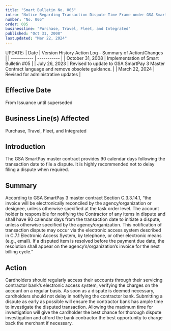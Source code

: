 ```yaml
---
title: "Smart Bulletin No. 005"
intro: "Notice Regarding Transaction Dispute Time Frame under GSA SmartPay® Master Contract"
number: "No. 005"
order: 005
businessline: "Purchase, Travel, Fleet, and Integrated"
published: "Oct 31, 2008"
lastupdated: "Mar 22, 2024"
---
```


UPDATE:
| Date | Version History Action Log - Summary of Action/Changes |
| ----------- | ----------- |
| October 31, 2008 | Implementation of Smart Bulletin #05 |
| July 26, 2023 | Revised to update to GSA SmartPay 3 Master Contract language and remove obsolete guidance. |
| March 22, 2024 | Revised for administrative updates |

## Effective Date

From Issuance until superseded


## Business Line(s) Affected

Purchase, Travel, Fleet, and Integrated


## Introduction

The GSA SmartPay master contract provides 90 calendar days following the transaction date to file a dispute. It is highly recommended not to delay filing a dispute when required. 


## Summary

According to GSA SmartPay 3 master contract Section C.3.3.14.1, “the invoice will be electronically reconciled by the agency/organization or designee, unless otherwise specified at the task order level. The account holder is responsible for notifying the Contractor of any items in dispute and shall have 90 calendar days from the transaction date to initiate a dispute, unless otherwise specified by the agency/organization. This notification of transaction dispute may occur via the electronic access system described in C.7.1 Electronic Access System, by telephone, or other electronic means (e.g., email). If a disputed item is resolved before the payment due date, the resolution shall appear on the agency’s/organization’s invoice for the next billing cycle.”


## Action

Cardholders should regularly access their accounts through their servicing contractor bank’s electronic access system, verifying the charges on the account on a regular basis. As soon as a dispute is deemed necessary, cardholders should not delay in notifying the contractor bank. Submitting a dispute as early as possible will ensure the contractor bank has ample time to investigate the disputed transaction. Allowing the maximum time for investigation will give the cardholder the best chance for thorough dispute investigation and afford the bank contractor the best opportunity to charge back the merchant if necessary. 